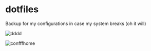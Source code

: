 # dotfiles
Backup for my configurations in case my system breaks (oh it will)

![dddd](https://github.com/user-attachments/assets/c54e650e-bdd6-4db4-9a10-e62d9e852da9)


![confffhome](https://github.com/user-attachments/assets/b8436da7-f753-451d-b742-23fdc0479861)
